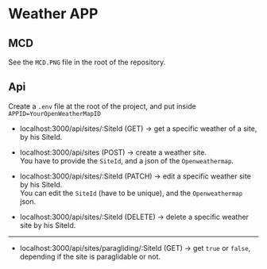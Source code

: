 # Weather APP

## MCD

See the `MCD.PNG` file in the root of the repository.

## Api

Create a `.env` file at the root of the project, and put inside `APPID=YourOpenWeatherMapID`  
  

* localhost:3000/api/sites/:SiteId (GET) -> get a specific weather of a site, by his SiteId.  

* localhost:3000/api/sites (POST) -> create a weather site.  
You have to provide the `SiteId`, and a json of the `Openweathermap`.  


* localhost:3000/api/sites/:SiteId (PATCH) -> edit a specific weather site by his SiteId.  
You can edit the `SiteId` (have to be unique), and the `Openweathermap` json.  


* localhost:3000/api/sites/:SiteId (DELETE) -> delete a specific weather site by his SiteId.  

------------------------------

* localhost:3000/api/sites/paragliding/:SiteId (GET) -> get `true` or `false`, depending if the site is paraglidable or not.

